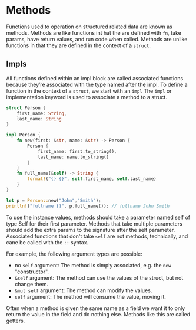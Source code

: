 # Methods

Functions used to operation on structured related data are known as methods.
Methods are like functions int hat the are defined with `fn`, take params, have return values, and run code when called.
Methods are unlike functions in that they are defined in the context of a `struct`.

## Impls

All functions defined within an impl block are called associated functions because they’re associated with the type named after the impl.
To define a function in the context of a `struct`, we start with an `impl`
The `impl` or implementation keyword is used to associate a method to a struct.

```rust
struct Person {
    first_name: String,
    last_name: String
}

impl Person {
    fn new(first: &str, name: &str) -> Person {
        Person {
            first_name: first.to_string(),
            last_name: name.to_string()
        }
    }
    fn full_name(&self) -> String {
        format!("{} {}", self.first_name, self.last_name)
    }
}

let p = Person::new("John","Smith");
println!("fullname {}", p.full_name()); // fullname John Smith
```

To use the instance values, methods should take a parameter named self of type Self for their first parameter.
Methods that take multiple parameters should add the extra params to the signature after the self parameter.
Associated functions that don't take `self` are not methods, technically, and cane be called with the `::` syntax.

For example, the following argument types are possible:

- no `self` argument: The method is simply associated, e.g. the `new` "constructor".
- `&self` argument: The method can use the values of the struct, but not change them.
- `&mut self` argument: The method can modify the values.
- `self` argument: The method will consume the value, moving it.

Often when a method is given the same name as a field we want it to only return the value in the field and do nothing else. Methods like this are called getters.
